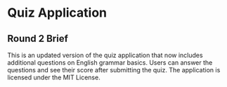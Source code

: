 # Quiz Application

## Round 2 Brief
This is an updated version of the quiz application that now includes additional questions on English grammar basics. Users can answer the questions and see their score after submitting the quiz. The application is licensed under the MIT License.